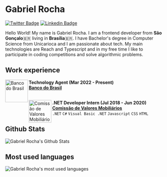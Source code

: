 # Gabriel Rocha

[![Twitter Badge](https://img.shields.io/badge/-@gabrielrochamd-1da1f2?style=flat-square&labelColor=1da1f2&logo=twitter&logoColor=white&link=https://twitter.com/gabrielrochamd)](https://twitter.com/gabrielrochamd)
[![Linkedin Badge](https://img.shields.io/badge/-Gabriel%20Rocha-0e76a8?style=flat-square&labelColor=0e76a8&logo=Linkedin&logoColor=white&link=https://www.linkedin.com/in/gabrielrochamd/)](https://www.linkedin.com/in/gabrielrochamd/)

Hello World! My name is Gabriel Rocha. I am a frontend developer from **São Gonçalo**:brazil: living in **Brasília**:brazil:. I have Bachelor's degree in Computer Science from Unicarioca and I am passionate about tech. My main technologies are Reach and Typescript and in my free time I like to participate in coding competitions and solve algorithmic problems.

## Work experience
[<img align="left" alt="Banco do Brasil" src="https://pbs.twimg.com/profile_images/1509649873817288709/5iDS0EdZ_400x400.jpg" width="72" />](https://www.bb.com.br)

**Technology Agent (Mar 2022 - Present)**  
[**Banco do Brasil**](https://www.bb.com.br)  
<br />

[<img align="left" alt="Comissão de Valores Mobiliários" src="https://pbs.twimg.com/profile_images/1477289300043706370/eJ9qSZP5_400x400.jpg" width="72" />](https://www.gov.br/cvm)

**.NET Developer Intern (Jul 2018 - Jun 2020)**          
[**Comissão de Valores Mobiliários**](https://www.gov.br/cvm)  
`.NET` `C#` `Visual Basic .NET` `Javascript` `CSS` `HTML`

## Github Stats
![Gabriel Rocha's Github Stats](https://github-readme-stats.vercel.app/api?username=gabrielrochamd&amp;show_icons=true&theme=dark)

## Most used languages
![Gabriel Rocha's most used languages](https://github-readme-stats.vercel.app/api/top-langs/?username=gabrielrochamd&layout=compact&theme=dark)
